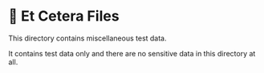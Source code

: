 # 🍯 Et Cetera Files

This directory contains miscellaneous test data.

It contains test data only and there are no sensitive data in this directory at all.
